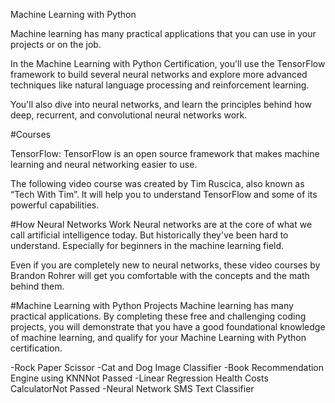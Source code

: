Machine Learning with Python

Machine learning has many practical applications that you can use in your projects or on the job.

In the Machine Learning with Python Certification, you'll use the TensorFlow framework to build several neural networks and explore more advanced techniques like natural language processing and reinforcement learning.

You'll also dive into neural networks, and learn the principles behind how deep, recurrent, and convolutional neural networks work.

#Courses

TensorFlow:
TensorFlow is an open source framework that makes machine learning and neural networking easier to use.

The following video course was created by Tim Ruscica, also known as “Tech With Tim”. It will help you to understand TensorFlow and some of its powerful capabilities.

#How Neural Networks Work
Neural networks are at the core of what we call artificial intelligence today. But historically they've been hard to understand. Especially for beginners in the machine learning field.

Even if you are completely new to neural networks, these video courses by Brandon Rohrer will get you comfortable with the concepts and the math behind them.

#Machine Learning with Python Projects
Machine learning has many practical applications. By completing these free and challenging coding projects, you will demonstrate that you have a good foundational knowledge of machine learning, and qualify for your Machine Learning with Python certification.

-Rock Paper Scissor
-Cat and Dog Image Classifier
-Book Recommendation Engine using KNNNot Passed
-Linear Regression Health Costs CalculatorNot Passed
-Neural Network SMS Text Classifier
